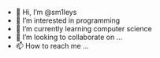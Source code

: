 - 👋 Hi, I’m @sm1leys
- 👀 I’m interested in programming
- 🌱 I’m currently learning computer science
- 💞️ I’m looking to collaborate on ...
- 📫 How to reach me ...

<!---
sm1leys/sm1leys is a ✨ special ✨ repository because its `README.md` (this file) appears on your GitHub profile.
You can click the Preview link to take a look at your changes.
--->
